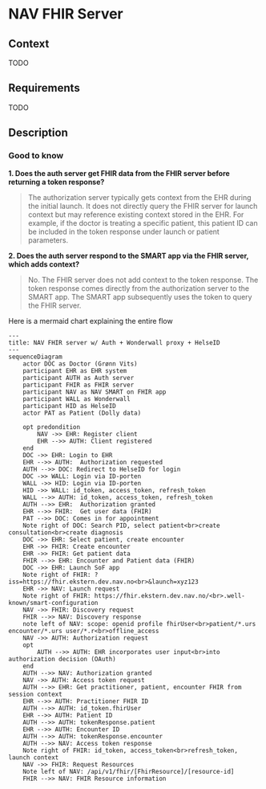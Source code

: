 # NAV FHIR Server

## Context

TODO

## Requirements

TODO

## Description

### Good to know

**1. Does the auth server get FHIR data from the FHIR server before returning a token response?**

> The authorization server typically gets context from the EHR during the initial launch. It does not directly query the FHIR server for launch context but may reference existing context stored in the EHR. For example, if the doctor is treating a specific patient, this patient ID can be included in the token response under launch or patient parameters.

**2. Does the auth server respond to the SMART app via the FHIR server, which adds context?**
> No. The FHIR server does not add context to the token response. The token response comes directly from the authorization server to the SMART app. The SMART app subsequently uses the token to query the FHIR server.

Here is a mermaid chart explaining the entire flow

```mermaid
---
title: NAV FHIR server w/ Auth + Wonderwall proxy + HelseID
---
sequenceDiagram
    actor DOC as Doctor (Grønn Vits)
    participant EHR as EHR system
    participant AUTH as Auth server
    participant FHIR as FHIR server
    participant NAV as NAV SMART on FHIR app
    participant WALL as Wonderwall
    participant HID as HelseID
    actor PAT as Patient (Dolly data)
    
    opt predondition 
        NAV ->> EHR: Register client
        EHR -->> AUTH: Client registered
    end
    DOC ->> EHR: Login to EHR
    EHR -->> AUTH:  Authorization requested
    AUTH -->> DOC: Redirect to HelseID for login
    DOC ->> WALL: Login via ID-porten
    WALL ->> HID: Login via ID-porten
    HID ->> WALL: id_token, access_token, refresh_token
    WALL -->> AUTH: id_token, access_token, refresh_token
    AUTH -->> EHR:  Authorization granted
    EHR -->> FHIR:  Get user data (FHIR)
    PAT -->> DOC: Comes in for appointment
    Note right of DOC: Search PID, select patient<br>create consultation<br>create diagnosis
    DOC ->> EHR: Select patient, create encounter
    EHR ->> FHIR: Create encounter
    EHR ->> FHIR: Get patient data
    FHIR -->> EHR: Encounter and Patient data (FHIR)
    DOC ->> EHR: Launch SoF app
    Note right of FHIR: ?iss=https://fhir.ekstern.dev.nav.no<br>&launch=xyz123
    EHR ->> NAV: Launch request
    Note right of FHIR: https://fhir.ekstern.dev.nav.no/<br>.well-known/smart-configuration
    NAV ->> FHIR: Discovery request
    FHIR -->> NAV: Discovery response
    note left of NAV: scope: openid profile fhirUser<br>patient/*.urs encounter/*.urs user/*.r<br>offline_access
    NAV ->> AUTH: Authorization request
    opt
        AUTH -->> AUTH: EHR incorporates user input<br>into authorization decision (OAuth)
    end
    AUTH -->> NAV: Authorization granted
    NAV ->> AUTH: Access token request
    AUTH -->> EHR: Get practitioner, patient, encounter FHIR from session context
    EHR -->> AUTH: Practitioner FHIR ID
    AUTH -->> AUTH: id_token.fhirUser
    EHR -->> AUTH: Patient ID
    AUTH -->> AUTH: tokenResponse.patient
    EHR -->> AUTH: Encounter ID
    AUTH -->> AUTH: tokenResponse.encounter
    AUTH -->> NAV: Access token response
    Note right of FHIR: id_token, access_token<br>refresh_token, launch context
    NAV ->> FHIR: Request Resources
    Note left of NAV: /api/v1/fhir/[FhirResource]/[resource-id]
    FHIR -->> NAV: FHIR Resource information
```

